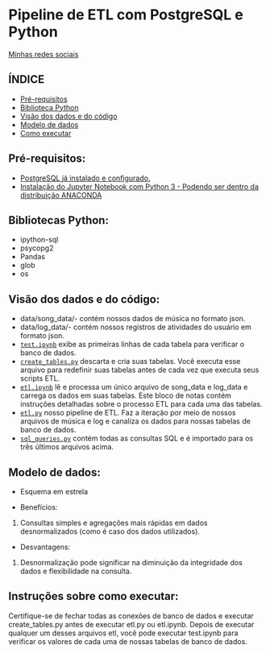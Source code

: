 # Pipeline de ETL com PostgreSQL e Python

[Minhas redes sociais](https://linktr.ee/karinacasola)

## ÍNDICE

* [Pré-requisitos](#Pré-requisitos)
* [Biblioteca Python ](#Bibliotecas-Python)
* [Visão dos dados e do código](#Visão-dos-dados-e-do-código)
* [Modelo de dados](#Modelo-de-dados)
* [Como executar](#Instruções-sobre-como-executar)

## Pré-requisitos:

*  [PostgreSQL já instalado e configurado.]( https://www.postgresql.org/download/)
*  [Instalação do Jupyter Notebook com Python 3 - Podendo ser dentro da distribuição ANACONDA](https://www.anaconda.com/products/individual-d)


## Bibliotecas Python:

* ipython-sql
* psycopg2
* Pandas
* glob
* os


## Visão dos dados e do código:

*    data/song_data/- contém nossos dados de música no formato json.
*    data/log_data/- contém nossos registros de atividades do usuário em formato json. 
*    [`test.ipynb`](test.ipynb) exibe as primeiras linhas de cada tabela para verificar o banco de dados.
*    [`create_tables.py`](create_tables.py) descarta e cria suas tabelas. Você executa esse arquivo para redefinir suas 
tabelas antes de cada vez que executa seus scripts ETL.
*    [`etl.ipynb`](etl.ipynb) lê e processa um único arquivo de song_data e log_data e carrega os dados em suas tabelas. 
Este bloco de notas contém instruções detalhadas sobre o processo ETL para cada uma das tabelas.
*    [`etl.py`](etl.py) nosso pipeline de ETL. Faz a iteração por meio de nossos arquivos de música e log 
e canaliza os dados para nossas tabelas de banco de dados.
*    [`sql_queries.py`](sql_queries.py) contém todas as consultas SQL e é importado para os três últimos arquivos acima.


## Modelo de dados:

* Esquema em estrela

* Benefícios:

1. Consultas simples e agregações mais rápidas em dados desnormalizados (como é caso dos dados utilizados).


* Desvantagens:

1. Desnormalização pode significar na diminuição da integridade dos dados e flexibilidade na consulta.


## Instruções sobre como executar:

Certifique-se de fechar todas as conexões de banco de dados e executar create_tables.py antes de executar etl.py ou etl.ipynb. 
Depois de executar qualquer um desses arquivos etl, você pode executar test.ipynb para verificar os valores de cada uma de nossas tabelas de banco de dados.







